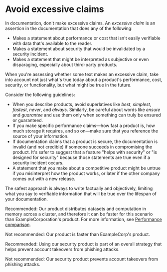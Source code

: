 


# Avoid excessive claims  

In documentation, don't make excessive claims. An *excessive claim* is an assertion
in the documentation that does any of the following:

* Makes a statement about performance or cost that isn't easily verifiable with data
  that's available to the reader.
* Makes a statement about security that would be invalidated by a security incident.
* Makes a statement that might be interpreted as subjective or even disparaging,
  especially about third-party products.

When you're assessing whether some text makes an excessive claim, take into account
not just what's true today about a product's performance, cost, security, or
functionality, but what might be true in the future.

Consider the following guidelines:

* When you describe products, avoid superlatives like *best*, *simplest*,
  *fastest*, *never*, and *always*. Similarly, be
  careful about words like *ensure* and *guarantee* and use them only when
  something can truly be ensured or guaranteed.
* If you make specific performance claims—how fast a product is, how much storage
  it requires, and so on—make sure that you reference the source of your information.
* If documentation claims that a product is secure, the documentation
  is invalid (and not credible) if someone succeeds in compromising the product.
  It's safer to suggest that a feature "helps with security" or "is designed for
  security" because those statements are true even if a security incident occurs.
* A statement that you make about a competitive product might be untrue if you
  misinterpret how the product works, or later if the other company comes out with
  a new release.

The safest approach is always to write factually and objectively, limiting what you say to
verifiable information that will be true over the lifespan of your documentation.

Recommended: Our product
distributes datasets and computation in memory across a cluster, and
therefore it can be faster for this scenario than ExampleCorporation's product. For
more information, see [Performance comparison](https://www.google.com/).

Not recommended: Our product is
faster than ExampleCorp's product.

Recommended: Using our security product
is part of an overall strategy that helps prevent account takeovers from phishing attacks.

Not recommended: Our security product
prevents account takeovers from phishing attacks.



